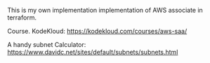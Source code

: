 This is my own implementation implementation of AWS associate in terraform.

Course. KodeKloud: https://kodekloud.com/courses/aws-saa/

A handy subnet Calculator: https://www.davidc.net/sites/default/subnets/subnets.html
